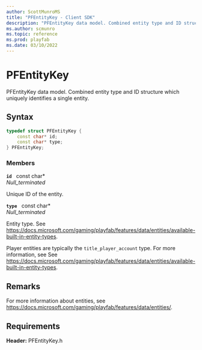 ```yaml
---
author: ScottMunroMS
title: "PFEntityKey - Client SDK"
description: "PFEntityKey data model. Combined entity type and ID structure which uniquely identifies a single entity."
ms.author: scmunro
ms.topic: reference
ms.prod: playfab
ms.date: 03/10/2022
---
```


# PFEntityKey  

PFEntityKey data model. Combined entity type and ID structure which uniquely identifies a single entity.  

## Syntax  
  
```cpp
typedef struct PFEntityKey {  
    const char* id;  
    const char* type;  
} PFEntityKey;  
```
  
### Members  
  
**`id`** &nbsp; const char*  
*_Null_terminated_*  
  
Unique ID of the entity.
  
**`type`** &nbsp; const char*  
*_Null_terminated_*  
  
Entity type. See https://docs.microsoft.com/gaming/playfab/features/data/entities/available-built-in-entity-types.
  
Player entities are typically the ```title_player_account``` type. For more information, see See https://docs.microsoft.com/gaming/playfab/features/data/entities/available-built-in-entity-types.
  
## Remarks  
  
For more information about entities, see https://docs.microsoft.com/gaming/playfab/features/data/entities/.
  
## Requirements  
  
**Header:** PFEntityKey.h

  
  
